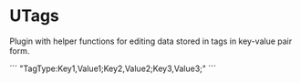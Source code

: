 # UTags
Plugin with helper functions for editing data stored in tags in key-value pair form.

´´´
  "TagType:Key1,Value1;Key2,Value2;Key3,Value3;"
´´´
